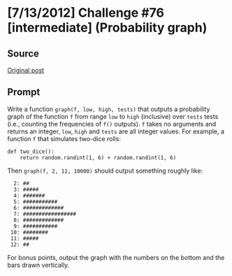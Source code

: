 # [7/13/2012] Challenge #76 [intermediate] (Probability graph)

## Source

[Original post](https://old.reddit.com/r/dailyprogrammer/comments/wk066/7132012_challenge_76_intermediate_probability/)

## Prompt

Write a function `graph(f, low, high, tests)` that outputs a probability graph of the function `f` from range `low` to `high` (inclusive) over `tests` tests (i.e., counting the frequencies of `f()` outputs). `f` takes no arguments and returns an integer, `low`, `high` and `tests` are all integer values. For example, a function `f` that simulates two-dice rolls:

    def two_dice():
        return random.randint(1, 6) + random.randint(1, 6)

Then `graph(f, 2, 12, 10000)` should output something roughly like:

      2: ##
      3: #####
      4: #######
      5: ###########
      6: #############
      7: #################
      8: #############
      9: ###########
     10: ########
     11: #####
     12: ##

For bonus points, output the graph with the numbers on the bottom and the bars drawn vertically.
